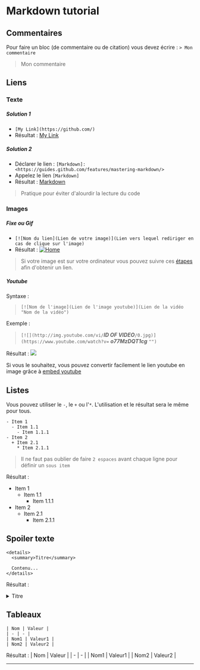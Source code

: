 # Markdown tutorial

## Commentaires

Pour faire un bloc (de commentaire ou de citation) vous devez écrire : `> Mon commentaire`

> Mon commentaire

## Liens

### Texte

##### Solution 1

- `[My Link](https://github.com/)`
-  Résultat : [My Link](https://github.com/)

##### Solution 2

- Déclarer le lien : `[Markdown]: <https://guides.github.com/features/mastering-markdown/>`
- Appelez le lien `[Markdown]`
- Résultat : [Markdown]
> Pratique pour éviter d'alourdir la lecture du code

### Images

##### Fixe ou Gif

- `[![Nom du lien](Lien de votre image)](Lien vers lequel rediriger en cas de clique sur l'image)`
-  Résultat : [![Home](https://image4.owler.com/logo/web-savvy-marketing_owler_20160228_232231_large.png)](https://github.com/)
> Si votre image est sur votre ordinateur vous pouvez suivre ces [étapes] afin d'obtenir un lien.

##### Youtube

Syntaxe :
> `[![Nom de l'image](Lien de l'image youtube)](Lien de la vidéo "Nom de la vidéo")`

Exemple :
>`[![](http://img.youtube.com/vi/`__*ID OF VIDEO*__`/0.jpg)](https://www.youtube.com/watch?v=` __*o77MzDQT1cg*__ `"")`

Résultat :
[![](http://img.youtube.com/vi/o77MzDQT1cg/0.jpg)](http://www.youtube.com/watch?v=o77MzDQT1cg "")

Si vous le souhaitez, vous pouvez convertir facilement le lien youtube en image grâce à [embed youtube] 

## Listes

Vous pouvez utiliser le `-`, le `+` ou l'`*`. L'utilisation et le résultat sera le même pour tous.

```
- Item 1
  - Item 1.1
    - Item 1.1.1
- Item 2
  + Item 2.1
    * Item 2.1.1
```

> Il ne faut pas oublier de faire `2 espaces` avant chaque ligne pour définir un `sous item`

Résultat :

- Item 1
  - Item 1.1
    - Item 1.1.1
- Item 2
  + Item 2.1
    * Item 2.1.1

## Spoiler texte

```
<details>
  <summary>Titre</summary>
  
  Contenu...
</details>
```

Résultat : 

<details>
  <summary>Titre</summary>
  
  Contenu...
</details>

## Tableaux

```
| Nom | Valeur |
| - | - |
| Nom1 | Valeur1 |
| Nom2 | Valeur2 |
```
Résultat : 
| Nom | Valeur |
| - | - |
| Nom1 | Valeur1 |
| Nom2 | Valeur2 |

---

[étapes]: <https://github.com/Trenacia/-Get-an-image-link/blob/master/README.md>
[Markdown]: <https://guides.github.com/features/mastering-markdown/>
[embed youtube]: <http://embedyoutube.org/>
